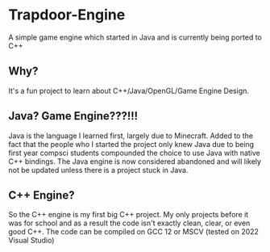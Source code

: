 # Trapdoor-Engine
A simple game engine which started in Java and is currently being ported to C++

## Why?
It's a fun project to learn about C++/Java/OpenGL/Game Engine Design.

## Java? Game Engine???!!!
Java is the language I learned first, largely due to Minecraft. Added to the fact that the people who I started the project only knew Java due to being
first year compsci students compounded the choice to use Java with native C++ bindings. The Java engine is now considered abandoned and will likely not be
updated unless there is a project stuck in Java.

## C++ Engine?
So the C++ engine is my first big C++ project. My only projects before it was for school and as a result the code isn't exactly clean, clear, or even 
good C++. The code can be compiled on GCC 12 or MSCV (tested on 2022 Visual Studio)
